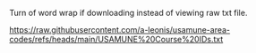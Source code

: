 Turn of word wrap if downloading instead of viewing raw txt file.

https://raw.githubusercontent.com/a-leonis/usamune-area-codes/refs/heads/main/USAMUNE%20Course%20IDs.txt
